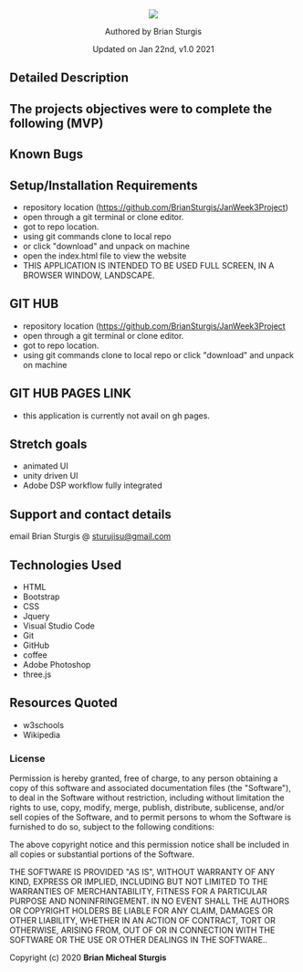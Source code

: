 
<div align="center">
<img src="img/capture.jpg" width="auto" height="auto" >
</div>
<p align="center"> Authored by Brian Sturgis</p>
<p align="center">Updated on Jan 22nd, v1.0 2021</p>

## Detailed Description


## The projects objectives were to complete the following (MVP)

## Known Bugs

## Setup/Installation Requirements
- repository location (https://github.com/BrianSturgis/JanWeek3Project)
- open through a git terminal or clone editor.
- got to repo location.
- using git commands clone to local repo
- or click "download" and unpack on machine
- open the index.html file to view the website
- THIS APPLICATION IS INTENDED TO BE USED FULL SCREEN, IN  A BROWSER WINDOW, LANDSCAPE.

## GIT HUB
- repository location (https://github.com/BrianSturgis/JanWeek3Project
- open through a git terminal or clone editor.
- got to repo location.
- using git commands clone to local repo or click "download" and unpack on machine

## GIT HUB PAGES LINK
- this application is currently not avail on gh pages. 

## Stretch goals
- animated UI
- unity driven UI
- Adobe DSP workflow fully integrated 

## Support and contact details
email Brian Sturgis @ <sturujisu@gmail.com>

## Technologies Used
* HTML
* Bootstrap
* CSS
* Jquery
* Visual Studio Code
* Git
* GitHub
* coffee
* Adobe Photoshop
* three.js

## Resources Quoted
- w3schools
- Wikipedia

### License
Permission is hereby granted, free of charge, to any person obtaining a copy of this software and associated documentation files (the "Software"), to deal in the Software without restriction, including without limitation the rights to use, copy, modify, merge, publish, distribute, sublicense, and/or sell copies of the Software, and to permit persons to whom the Software is furnished to do so, subject to the following conditions:

The above copyright notice and this permission notice shall be included in all copies or substantial portions of the Software.

THE SOFTWARE IS PROVIDED "AS IS", WITHOUT WARRANTY OF ANY KIND, EXPRESS OR IMPLIED, INCLUDING BUT NOT LIMITED TO THE WARRANTIES OF MERCHANTABILITY, FITNESS FOR A PARTICULAR PURPOSE AND NONINFRINGEMENT. IN NO EVENT SHALL THE AUTHORS OR COPYRIGHT HOLDERS BE LIABLE FOR ANY CLAIM, DAMAGES OR OTHER LIABILITY, WHETHER IN AN ACTION OF CONTRACT, TORT OR OTHERWISE, ARISING FROM, OUT OF OR IN CONNECTION WITH THE SOFTWARE OR THE USE OR OTHER DEALINGS IN THE SOFTWARE..

Copyright (c) 2020 **Brian Micheal Sturgis**